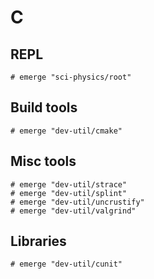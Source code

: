 # C

## REPL

```ShellSession
# emerge "sci-physics/root"
```

## Build tools

```ShellSession
# emerge "dev-util/cmake"
```

## Misc tools

```ShellSession
# emerge "dev-util/strace"
# emerge "dev-util/splint"
# emerge "dev-util/uncrustify"
# emerge "dev-util/valgrind"
```

## Libraries

```ShellSession
# emerge "dev-util/cunit"
```
